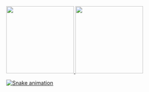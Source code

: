 <div>
  <a href="https://2201157.github.io/Curriculum/">  
  <img height="180em" src="https://github-readme-stats.vercel.app/api?username=2201157&show_icons=true&theme=merko &include_all_commits=true&count_private=true"/>   
  <img height="180em" src="https://github-readme-stats.vercel.app/api/top-langs/?username=2201157&layout=compact&langs_count=16&theme=merko "/>  
</div>
  
<div>
  
  
  ![Snake animation](https://github.com/2201157/blob/output/github-contribution-grid-snake.svg)
  </div>
  
